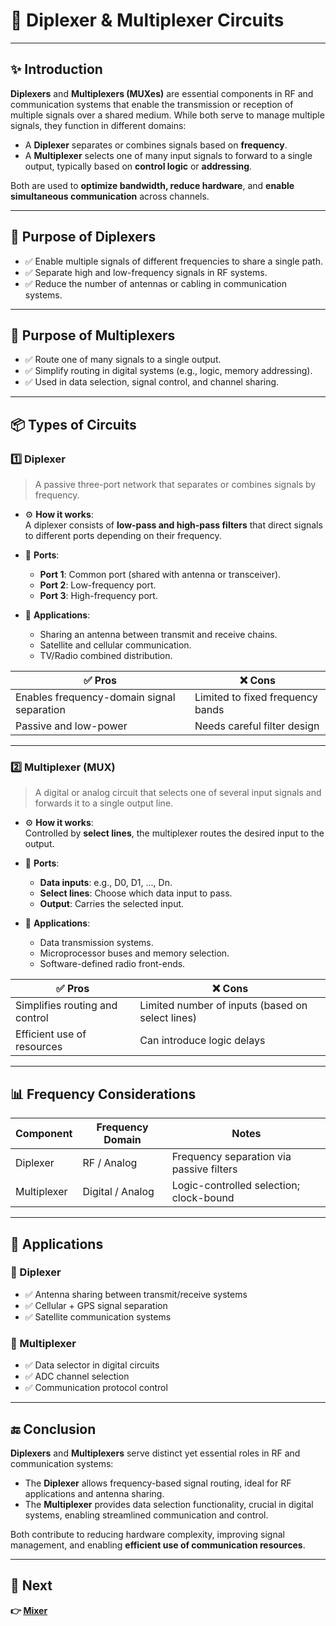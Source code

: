 # 🔀 Diplexer & Multiplexer Circuits

---

## ✨ Introduction

**Diplexers** and **Multiplexers (MUXes)** are essential components in RF and communication systems that enable the transmission or reception of multiple signals over a shared medium. While both serve to manage multiple signals, they function in different domains:

- A **Diplexer** separates or combines signals based on **frequency**.
- A **Multiplexer** selects one of many input signals to forward to a single output, typically based on **control logic** or **addressing**.

Both are used to **optimize bandwidth, reduce hardware**, and **enable simultaneous communication** across channels.

---

## 🔹 Purpose of Diplexers

- ✅ Enable multiple signals of different frequencies to share a single path.
- ✅ Separate high and low-frequency signals in RF systems.
- ✅ Reduce the number of antennas or cabling in communication systems.

---

## 🔹 Purpose of Multiplexers

- ✅ Route one of many signals to a single output.
- ✅ Simplify routing in digital systems (e.g., logic, memory addressing).
- ✅ Used in data selection, signal control, and channel sharing.

---

## 📦 Types of Circuits

### 1️⃣ **Diplexer**

> A passive three-port network that separates or combines signals by frequency.

- ⚙️ **How it works**:  
  A diplexer consists of **low-pass and high-pass filters** that direct signals to different ports depending on their frequency.

- 🧭 **Ports**:
  - **Port 1**: Common port (shared with antenna or transceiver).
  - **Port 2**: Low-frequency port.
  - **Port 3**: High-frequency port.

- 📡 **Applications**:
  - Sharing an antenna between transmit and receive chains.
  - Satellite and cellular communication.
  - TV/Radio combined distribution.

| ✅ Pros                      | ❌ Cons                          |
|------------------------------|----------------------------------|
| Enables frequency-domain signal separation | Limited to fixed frequency bands |
| Passive and low-power         | Needs careful filter design      |

---

### 2️⃣ **Multiplexer (MUX)**

> A digital or analog circuit that selects one of several input signals and forwards it to a single output line.

- ⚙️ **How it works**:  
  Controlled by **select lines**, the multiplexer routes the desired input to the output.

- 🧭 **Ports**:
  - **Data inputs**: e.g., D0, D1, ..., Dn.
  - **Select lines**: Choose which data input to pass.
  - **Output**: Carries the selected input.

- 📡 **Applications**:
  - Data transmission systems.
  - Microprocessor buses and memory selection.
  - Software-defined radio front-ends.

| ✅ Pros                      | ❌ Cons                          |
|------------------------------|----------------------------------|
| Simplifies routing and control | Limited number of inputs (based on select lines) |
| Efficient use of resources    | Can introduce logic delays       |

---

## 📊 Frequency Considerations

| Component   | Frequency Domain | Notes                                      |
|------------|------------------|--------------------------------------------|
| Diplexer    | RF / Analog       | Frequency separation via passive filters   |
| Multiplexer | Digital / Analog | Logic-controlled selection; clock-bound    |

---

## 📌 Applications

### 🔗 Diplexer
- ✅ Antenna sharing between transmit/receive systems
- ✅ Cellular + GPS signal separation
- ✅ Satellite communication systems

### 🔗 Multiplexer
- ✅ Data selector in digital circuits
- ✅ ADC channel selection
- ✅ Communication protocol control

---

## 🔚 Conclusion

**Diplexers** and **Multiplexers** serve distinct yet essential roles in RF and communication systems:

- The **Diplexer** allows frequency-based signal routing, ideal for RF applications and antenna sharing.
- The **Multiplexer** provides data selection functionality, crucial in digital systems, enabling streamlined communication and control.

Both contribute to reducing hardware complexity, improving signal management, and enabling **efficient use of communication resources**.

---

## 🔹 Next

**👉 [Mixer](../Mixer)**  
